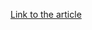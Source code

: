 [Link to the article](https://securingtomorrow.mcafee.com/mcafee-labs/gold-dragon-widens-olympics-malware-attacks-gains-permanent-presence-on-victims-systems/)
